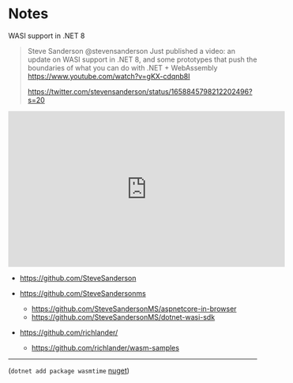 # Notes

WASI support in .NET 8

> Steve Sanderson
> @stevensanderson
> Just published a video: an update on WASI support in .NET 8, and some prototypes that push the boundaries of what you can do with .NET + WebAssembly
> https://www.youtube.com/watch?v=gKX-cdqnb8I
> 
> https://twitter.com/stevensanderson/status/1658845798212202496?s=20

<iframe width="560" height="315" src="https://www.youtube.com/embed/gKX-cdqnb8I" title="YouTube video player" frameborder="0" allow="accelerometer; autoplay; clipboard-write; encrypted-media; gyroscope; picture-in-picture; web-share" allowfullscreen></iframe>

- https://github.com/SteveSanderson
- https://github.com/SteveSandersonms
  - https://github.com/SteveSandersonMS/aspnetcore-in-browser
  - https://github.com/SteveSandersonMS/dotnet-wasi-sdk

- https://github.com/richlander/
  - https://github.com/richlander/wasm-samples

---

(`dotnet add package wasmtime` [nuget](https://www.nuget.org/packages/Wasmtime))

